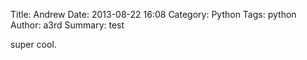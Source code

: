 Title: Andrew
Date: 2013-08-22 16:08
Category: Python
Tags: python
Author: a3rd
Summary: test

 super cool.
